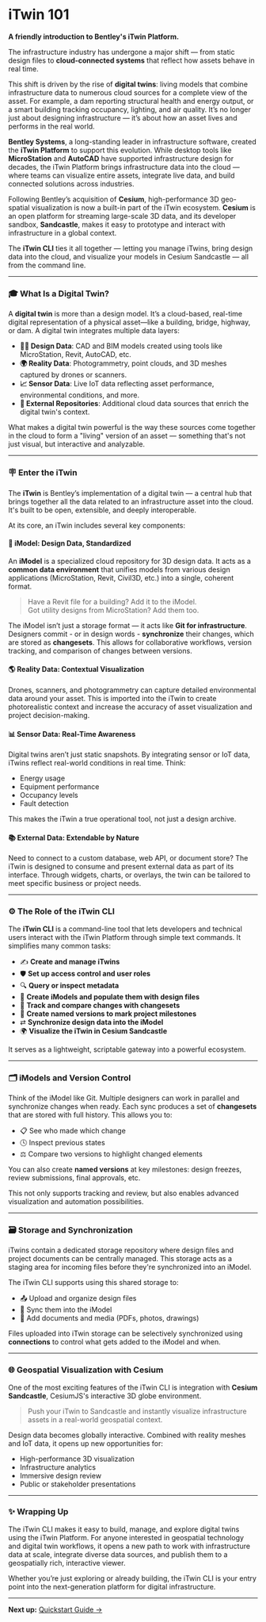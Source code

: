 # iTwin 101

**A friendly introduction to Bentley's iTwin Platform.**

The infrastructure industry has undergone a major shift — from static design files to **cloud-connected systems** that reflect how assets behave in real time.

This shift is driven by the rise of **digital twins**: living models that combine infrastructure data to numerous cloud sources for a complete view of the asset. For example, a dam reporting structural health and energy output, or a smart building tracking occupancy, lighting, and air quality. It’s no longer just about designing infrastructure — it’s about how an asset lives and performs in the real world.

**Bentley Systems**, a long-standing leader in infrastructure software, created the **iTwin Platform** to support this evolution. While desktop tools like **MicroStation** and **AutoCAD** have supported infrastructure design for decades, the iTwin Platform brings infrastructure data into the cloud — where teams can visualize entire assets, integrate live data, and build connected solutions across industries.

Following Bentley’s acquisition of **Cesium**, high-performance 3D geo-spatial visualization is now a built-in part of the iTwin ecosystem. **Cesium** is an open platform for streaming large-scale 3D data, and its developer sandbox, **Sandcastle**, makes it easy to prototype and interact with infrastructure in a global context.

The **iTwin CLI** ties it all together — letting you manage iTwins, bring design data into the cloud, and visualize your models in Cesium Sandcastle — all from the command line.

---

### 🎓 What Is a Digital Twin?

A **digital twin** is more than a design model. It’s a cloud-based, real-time digital representation of a physical asset—like a building, bridge, highway, or dam. A digital twin integrates multiple data layers:

- **👩‍🔧 Design Data**: CAD and BIM models created using tools like MicroStation, Revit, AutoCAD, etc.
- **🌍 Reality Data**: Photogrammetry, point clouds, and 3D meshes captured by drones or scanners.
- **📈 Sensor Data**: Live IoT data reflecting asset performance, environmental conditions, and more.
- **📂 External Repositories**: Additional cloud data sources that enrich the digital twin's context.

What makes a digital twin powerful is the way these sources come together in the cloud to form a "living" version of an asset — something that's not just visual, but interactive and analyzable.

---

### 🪧 Enter the iTwin

The **iTwin** is Bentley’s implementation of a digital twin — a central hub that brings together all the data related to an infrastructure asset into the cloud. It's built to be open, extensible, and deeply interoperable.

At its core, an iTwin includes several key components:

#### 🧱 iModel: Design Data, Standardized

An **iModel** is a specialized cloud repository for 3D design data. It acts as a **common data environment** that unifies models from various design applications (MicroStation, Revit, Civil3D, etc.) into a single, coherent format.

> Have a Revit file for a building? Add it to the iModel.  
> Got utility designs from MicroStation? Add them too.

The iModel isn’t just a storage format — it acts like **Git for infrastructure**. Designers commit  -  or in design words - **synchronize** their changes, which are stored as **changesets**. This allows for collaborative workflows, version tracking, and comparison of changes between versions.

#### 🌎 Reality Data: Contextual Visualization

Drones, scanners, and photogrammetry can capture detailed environmental data around your asset. This is imported into the iTwin to create photorealistic context and increase the accuracy of asset visualization and project decision-making.

#### 📊 Sensor Data: Real-Time Awareness

Digital twins aren’t just static snapshots. By integrating sensor or IoT data, iTwins reflect real-world conditions in real time. Think:

- Energy usage
- Equipment performance
- Occupancy levels
- Fault detection

This makes the iTwin a true operational tool, not just a design archive.

#### 📚 External Data: Extendable by Nature

Need to connect to a custom database, web API, or document store? The iTwin is designed to consume and present external data as part of its interface. Through widgets, charts, or overlays, the twin can be tailored to meet specific business or project needs.

---

### ⚙️ The Role of the iTwin CLI

The **iTwin CLI** is a command-line tool that lets developers and technical users interact with the iTwin Platform through simple text commands. It simplifies many common tasks:

- ✍️ **Create and manage iTwins**
- 🛡️ **Set up access control and user roles**
- 🔍 **Query or inspect metadata**
- 📂 **Create iModels and populate them with design files**
- 📰 **Track and compare changes with changesets**
- 🔢 **Create named versions to mark project milestones**
- ⇄ **Synchronize design data into the iModel**
- 🌍 **Visualize the iTwin in Cesium Sandcastle**

It serves as a lightweight, scriptable gateway into a powerful ecosystem.

---

### 🗂️ iModels and Version Control

Think of the iModel like Git. Multiple designers can work in parallel and synchronize changes when ready. Each sync produces a set of **changesets** that are stored with full history. This allows you to:

- 📋 See who made which change
- 🕓 Inspect previous states
- ⚖️ Compare two versions to highlight changed elements

You can also create **named versions** at key milestones: design freezes, review submissions, final approvals, etc.

This not only supports tracking and review, but also enables advanced visualization and automation possibilities.

---

### 🗃️ Storage and Synchronization

iTwins contain a dedicated storage repository where design files and project documents can be centrally managed. This storage acts as a staging area for incoming files before they're synchronized into an iModel.

The iTwin CLI supports using this shared storage to:

- 📤 Upload and organize design files
- 🔄 Sync them into the iModel
- 📎 Add documents and media (PDFs, photos, drawings)

Files uploaded into iTwin storage can be selectively synchronized using **connections** to control what gets added to the iModel and when.

---

### 🌐 Geospatial Visualization with Cesium

One of the most exciting features of the iTwin CLI is integration with **Cesium Sandcastle**, CesiumJS's interactive 3D globe environment.

> Push your iTwin to Sandcastle and instantly visualize infrastructure assets in a real-world geospatial context.

Design data becomes globally interactive. Combined with reality meshes and IoT data, it opens up new opportunities for:

- High-performance 3D visualization
- Infrastructure analytics
- Immersive design review
- Public or stakeholder presentations

---

### ✨ Wrapping Up

The iTwin CLI makes it easy to build, manage, and explore digital twins using the iTwin Platform. For anyone interested in geospatial technology and digital twin workflows, it opens a new path to work with infrastructure data at scale, integrate diverse data sources, and publish them to a geospatially rich, interactive viewer.

Whether you’re just exploring or already building, the iTwin CLI is your entry point into the next-generation platform for digital infrastructure.

---

**Next up:** [Quickstart Guide →](/docs/quickstart.md)